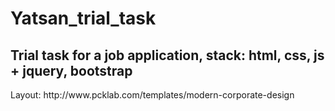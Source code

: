 # Yatsan_trial_task
<h2>Trial task for a job application, stack: html, css, js + jquery, bootstrap </h2>
<p>Layout: http://www.pcklab.com/templates/modern-corporate-design </p>

